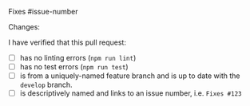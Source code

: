 Fixes #issue-number

Changes:

I have verified that this pull request:

* [ ] has no linting errors (`npm run lint`)
* [ ] has no test errors (`npm run test`)
* [ ] is from a uniquely-named feature branch and is up to date with the  `develop` branch.
* [ ] is descriptively named and links to an issue number, i.e. `Fixes #123`
